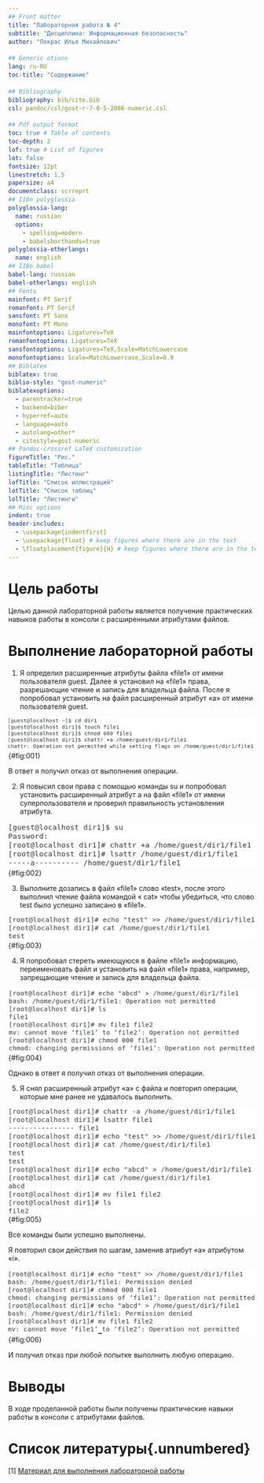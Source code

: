 ```yaml
---
## Front matter
title: "Лабораторная работа № 4"
subtitle: "Дисциплина: Информационная безопасность"
author: "Покрас Илья Михайлович"

## Generic otions
lang: ru-RU
toc-title: "Содержание"

## Bibliography
bibliography: bib/cite.bib
csl: pandoc/csl/gost-r-7-0-5-2008-numeric.csl

## Pdf output format
toc: true # Table of contents
toc-depth: 2
lof: true # List of figures
lot: false
fontsize: 12pt
linestretch: 1.5
papersize: a4
documentclass: scrreprt
## I18n polyglossia
polyglossia-lang:
  name: russian
  options:
	- spelling=modern
	- babelshorthands=true
polyglossia-otherlangs:
  name: english
## I18n babel
babel-lang: russian
babel-otherlangs: english
## Fonts
mainfont: PT Serif
romanfont: PT Serif
sansfont: PT Sans
monofont: PT Mono
mainfontoptions: Ligatures=TeX
romanfontoptions: Ligatures=TeX
sansfontoptions: Ligatures=TeX,Scale=MatchLowercase
monofontoptions: Scale=MatchLowercase,Scale=0.9
## Biblatex
biblatex: true
biblio-style: "gost-numeric"
biblatexoptions:
  - parentracker=true
  - backend=biber
  - hyperref=auto
  - language=auto
  - autolang=other*
  - citestyle=gost-numeric
## Pandoc-crossref LaTeX customization
figureTitle: "Рис."
tableTitle: "Таблица"
listingTitle: "Листинг"
lofTitle: "Список иллюстраций"
lotTitle: "Список таблиц"
lolTitle: "Листинги"
## Misc options
indent: true
header-includes:
  - \usepackage{indentfirst}
  - \usepackage{float} # keep figures where there are in the text
  - \floatplacement{figure}{H} # keep figures where there are in the text
---
```


# Цель работы

Целью данной лабораторной работы является получение практических навыков работы в консоли с расширенными
атрибутами файлов.

# Выполнение лабораторной работы

1. Я определил расширенные атрибуты файла «file1» от имени пользователя guest. Далее я установил на «file1» права, разрешающие чтение и запись для владельца файла. После я попробовал установить на файл расширенный атрибут «a» от имени пользователя guest.

![Создание и редактирование атрибутов файла](./image/img1.png){#fig:001}

В ответ я получил отказ от выполнения операции.

2. Я повысил свои права с помощью команды su и попробовал установить расширенный атрибут a на файл «file1» от имени суперпользователя и проверил правильность установления атрибута.

![Редактирование атрибутов файла с правами root-пользователя](./image/img2.png){#fig:002}

3. Выполните дозапись в файл «file1» слово «test», после этого выполнил чтение файла командой « cat» чтобы убедиться, что слово test было успешно записано в «file1».

![Дозапись и вывод содержимого файла](./image/img3.png){#fig:003}

4. Я попробовал стереть имеющуюся в файле «file1» информацию, переименовать файл и установить на файл «file1» права, например, запрещающие чтение и запись для владельца файла.

![Отказ в доступа на совершение определенных операций](./image/img4.png){#fig:004}

Однако в ответ я получил отказ от выполнения операции.

5. Я снял расширенный атрибут «a» с файла и повторил операции, которые мне ранее не удавалось выполнить.

![Cовершение определенных операций без атрибута «a»](./image/img5.png){#fig:005}

Все команды были успешно выполнены.

Я повторил свои действия по шагам, заменив атрибут «a» атрибутом «i».

![Попытки совершения определнных операций с атрибутом «i»](./image/img6.png){#fig:006}

И получил отказ при любой попытке выполнить любую операцию.

# Выводы 

В ходе проделанной работы были получены практические навыки работы в консоли с атрибутами файлов.

# Список литературы{.unnumbered}

[1] [Материал для выполнения лабораторной работы](https://esystem.rudn.ru/pluginfile.php/2090277/mod_resource/content/3/004-lab_discret_extattr.pdf)